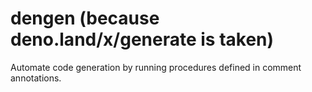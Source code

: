 # dengen (because deno.land/x/generate is taken)
Automate code generation by running procedures defined in comment annotations.

